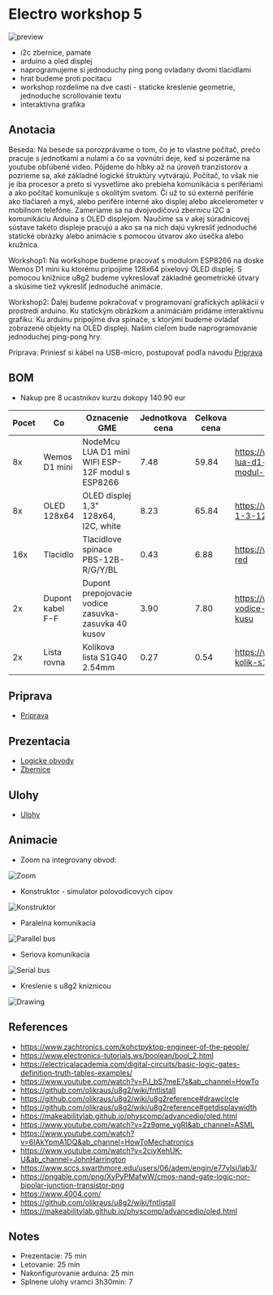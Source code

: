 # Electro workshop 5

![preview](preview.jpg)

- i2c zbernice, pamate
- arduino a oled displej
- naprogramujeme si jednoduchy ping pong ovladany dvomi tlacidlami
- hrat budeme proti pocitacu
- workshop rozdelime na dve casti - staticke kreslenie geometrie, jednoduche scrollovanie textu
- interaktivna grafika

## Anotacia

Beseda: Na besede sa porozprávame o tom, čo je to vlastne počítač, prečo pracuje s jednotkami a nulami a čo sa vovnútri deje, keď si pozeráme na youtube obľúbené video. Pôjdeme do hĺbky až na úroveň tranzistorov a pozrieme sa, aké základné logické štruktúry vytvárajú. Počítač, to však nie je iba procesor a preto si vysvetlíme ako prebieha komunikácia s perifériami a ako počítač komunikuje s okolitým svetom. Či už to sú externé periférie ako tlačiareň a myš, alebo perifére interné ako displej alebo akcelerometer v mobilnom telefóne.
Zameriame sa na dvojvodičovú zbernicu I2C a komunikáciu Arduina s OLED displejom. Naučíme sa v akej súradnicovej sústave takéto displeje pracujú a ako sa na nich dajú vykresliť jednoduché statické obrázky alebo animácie s pomocou útvarov ako úsečka alebo kružnica.

Workshop1: Na workshope budeme pracovať s modulom ESP8266 na doske Wemos D1 mini ku ktorému pripojíme 128x64 pixelový OLED displej. S pomocou knižnice u8g2 budeme vykreslovať základné geometrické útvary a skúsime tiež vykresliť jednoduché animácie.

Workshop2: Ďalej budeme pokračovať v programovaní grafických aplikácií v prostredí arduino. Ku statickým obrázkom a animáciám pridáme interaktívnu grafiku. Ku arduinu pripojíme dva spínače, s ktorými budeme ovládať zobrazené objekty na OLED displeji. Naším cieľom bude naprogramovanie jednoduchej ping-pong hry.

Príprava: Priniesť si kábel na USB-micro, postupovať podľa návodu [Priprava](priprava/priprava.md)

## BOM

- Nakup pre 8 ucastnikov kurzu dokopy 140.90 eur

| Pocet | Co                            | Oznacenie GME                                 | Jednotkova cena | Celkova cena | Linka         |
|-------|-------------------------------|-----------------------------------------------|-----------------|--------------|---------------|
| 8x    | Wemos D1 mini                 | NodeMcu LUA D1 mini WIFI ESP-12F modul s ESP8266  | 7.48        | 59.84        | https://www.gme.sk/nodemcu-lua-d1-mini-wifi-esp-12f-modul-s-esp8266 |
| 8x    | OLED 128x64                   | OLED displej 1,3" 128x64, I2C, white          | 8.23            | 65.84        | https://www.gme.sk/oled-displej-1-3-128x64-i2c-white
| 16x   | Tlacidlo                      | Tlacidlove spinace PBS-12B-R/G/Y/BL           | 0.43            | 6.88         | https://www.gme.sk/p-pb303b-red |
| 2x    | Dupont kabel F-F              | Dupont prepojovacie vodice zasuvka-zasuvka 40 kusov | 3.90      | 7.80         | https://www.gme.sk/propojovaci-vodice-zasuvka-zasuvka-40-kusu |
| 2x    | Lista rovna                   | Kolikova lista S1G40 2.54mm                   | 0.27            | 0.54         | https://www.gme.sk/oboustranny-kolik-s1g40-2-54mm |

## Priprava
- [Priprava](priprava/priprava.md)

## Prezentacia
- [Logicke obvody](prezentacia/logickeobvody.pdf)
- [Zbernice](prezentacia/zbernice.pdf)

## Ulohy
- [Ulohy](tasks.md)

## Animacie
- Zoom na integrovany obvod: 

![Zoom](prezentacia/zoom.gif)

- Konstruktor - simulator polovodicovych cipov

![Konstruktor](prezentacia/konstruktor.gif)

- Paralelna komunikacia

![Parallel bus](prezentacia/comm_para.gif)

- Seriova komunikacia

![Serial bus](prezentacia/comm_serial.gif)

- Kreslenie s u8g2 kniznicou

![Drawing](prezentacia/drawing.gif)
                    
## References
- https://www.zachtronics.com/kohctpyktop-engineer-of-the-people/
- https://www.electronics-tutorials.ws/boolean/bool_2.html
- https://electricalacademia.com/digital-circuits/basic-logic-gates-definition-truth-tables-examples/
- https://www.youtube.com/watch?v=PJ_bS7meE7s&ab_channel=HowTo
- https://github.com/olikraus/u8g2/wiki/fntlistall
- https://github.com/olikraus/u8g2/wiki/u8g2reference#drawcircle
- https://github.com/olikraus/u8g2/wiki/u8g2reference#getdisplaywidth
- https://makeabilitylab.github.io/physcomp/advancedio/oled.html
- https://www.youtube.com/watch?v=2z9qme_ygRI&ab_channel=ASML
- https://www.youtube.com/watch?v=6IAkYpmA1DQ&ab_channel=HowToMechatronics
- https://www.youtube.com/watch?v=2ciyXehUK-U&ab_channel=JohnHarrington
- https://www.sccs.swarthmore.edu/users/06/adem/engin/e77vlsi/lab3/
- https://pngable.com/png/XyPyPMafwW/cmos-nand-gate-logic-nor-bipolar-junction-transistor-png
- https://www.4004.com/
- https://github.com/olikraus/u8g2/wiki/fntlistall
- https://makeabilitylab.github.io/physcomp/advancedio/oled.html

## Notes
- Prezentacie: 75 min
- Letovanie: 25 min
- Nakonfigurovanie arduina: 25 min
- Splnene ulohy vramci 3h30min: 7